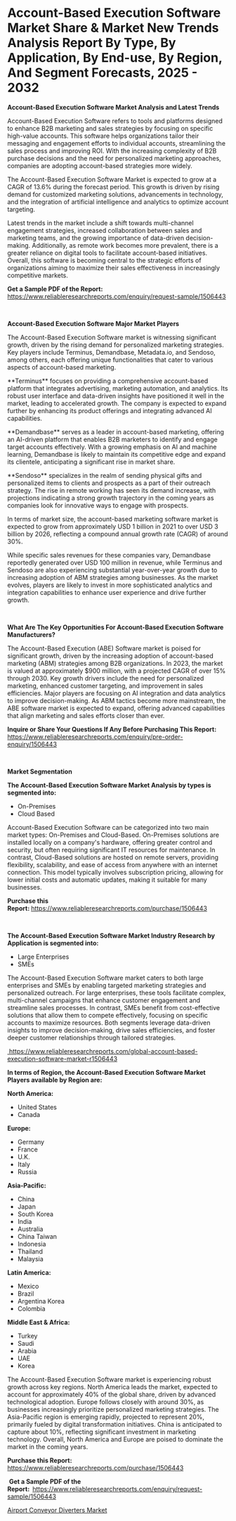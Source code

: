 <p><h1>Account-Based Execution Software Market Share & Market New Trends Analysis Report By Type, By Application, By End-use, By Region, And Segment Forecasts, 2025 - 2032</h1></p><p><strong>Account-Based Execution Software Market Analysis and Latest Trends</strong></p>
<p><p>Account-Based Execution Software refers to tools and platforms designed to enhance B2B marketing and sales strategies by focusing on specific high-value accounts. This software helps organizations tailor their messaging and engagement efforts to individual accounts, streamlining the sales process and improving ROI. With the increasing complexity of B2B purchase decisions and the need for personalized marketing approaches, companies are adopting account-based strategies more widely.</p><p>The Account-Based Execution Software Market is expected to grow at a CAGR of 13.6% during the forecast period. This growth is driven by rising demand for customized marketing solutions, advancements in technology, and the integration of artificial intelligence and analytics to optimize account targeting. </p><p>Latest trends in the market include a shift towards multi-channel engagement strategies, increased collaboration between sales and marketing teams, and the growing importance of data-driven decision-making. Additionally, as remote work becomes more prevalent, there is a greater reliance on digital tools to facilitate account-based initiatives. Overall, this software is becoming central to the strategic efforts of organizations aiming to maximize their sales effectiveness in increasingly competitive markets.</p></p>
<p><strong>Get a Sample PDF of the Report:&nbsp;</strong> <a href="https://www.reliableresearchreports.com/enquiry/request-sample/1506443?utm_campaign=3364&utm_medium=2&utm_source=Github&utm_content=ia&utm_term=23032025&utm_id=account-based-execution-software">https://www.reliableresearchreports.com/enquiry/request-sample/1506443</a></p>
<p>&nbsp;</p>
<p><strong>Account-Based Execution Software Major Market Players</strong></p>
<p><p>The Account-Based Execution Software market is witnessing significant growth, driven by the rising demand for personalized marketing strategies. Key players include Terminus, Demandbase, Metadata.io, and Sendoso, among others, each offering unique functionalities that cater to various aspects of account-based marketing.</p><p>**Terminus** focuses on providing a comprehensive account-based platform that integrates advertising, marketing automation, and analytics. Its robust user interface and data-driven insights have positioned it well in the market, leading to accelerated growth. The company is expected to expand further by enhancing its product offerings and integrating advanced AI capabilities.</p><p>**Demandbase** serves as a leader in account-based marketing, offering an AI-driven platform that enables B2B marketers to identify and engage target accounts effectively. With a growing emphasis on AI and machine learning, Demandbase is likely to maintain its competitive edge and expand its clientele, anticipating a significant rise in market share.</p><p>**Sendoso** specializes in the realm of sending physical gifts and personalized items to clients and prospects as a part of their outreach strategy. The rise in remote working has seen its demand increase, with projections indicating a strong growth trajectory in the coming years as companies look for innovative ways to engage with prospects.</p><p>In terms of market size, the account-based marketing software market is expected to grow from approximately USD 1 billion in 2021 to over USD 3 billion by 2026, reflecting a compound annual growth rate (CAGR) of around 30%. </p><p>While specific sales revenues for these companies vary, Demandbase reportedly generated over USD 100 million in revenue, while Terminus and Sendoso are also experiencing substantial year-over-year growth due to increasing adoption of ABM strategies among businesses. As the market evolves, players are likely to invest in more sophisticated analytics and integration capabilities to enhance user experience and drive further growth.</p></p>
<p>&nbsp;</p>
<p><strong>What Are The Key Opportunities For Account-Based Execution Software Manufacturers?</strong></p>
<p><p>The Account-Based Execution (ABE) Software market is poised for significant growth, driven by the increasing adoption of account-based marketing (ABM) strategies among B2B organizations. In 2023, the market is valued at approximately $900 million, with a projected CAGR of over 15% through 2030. Key growth drivers include the need for personalized marketing, enhanced customer targeting, and improvement in sales efficiencies. Major players are focusing on AI integration and data analytics to improve decision-making. As ABM tactics become more mainstream, the ABE software market is expected to expand, offering advanced capabilities that align marketing and sales efforts closer than ever.</p></p>
<p><strong>Inquire or Share Your Questions If Any Before Purchasing This Report:</strong> <a href="https://www.reliableresearchreports.com/enquiry/pre-order-enquiry/1506443?utm_campaign=3364&utm_medium=2&utm_source=Github&utm_content=ia&utm_term=23032025&utm_id=account-based-execution-software">https://www.reliableresearchreports.com/enquiry/pre-order-enquiry/1506443</a></p>
<p>&nbsp;</p>
<p><strong>Market Segmentation</strong></p>
<p><strong>The Account-Based Execution Software Market Analysis by types is segmented into:</strong></p>
<p><ul><li>On-Premises</li><li>Cloud Based</li></ul></p>
<p><p>Account-Based Execution Software can be categorized into two main market types: On-Premises and Cloud-Based. On-Premises solutions are installed locally on a company's hardware, offering greater control and security, but often requiring significant IT resources for maintenance. In contrast, Cloud-Based solutions are hosted on remote servers, providing flexibility, scalability, and ease of access from anywhere with an internet connection. This model typically involves subscription pricing, allowing for lower initial costs and automatic updates, making it suitable for many businesses.</p></p>
<p><strong>Purchase this Report:&nbsp;</strong><a href="https://www.reliableresearchreports.com/purchase/1506443?utm_campaign=3364&utm_medium=2&utm_source=Github&utm_content=ia&utm_term=23032025&utm_id=account-based-execution-software">https://www.reliableresearchreports.com/purchase/1506443</a></p>
<p>&nbsp;</p>
<p><strong>The Account-Based Execution Software Market Industry Research by Application is segmented into:</strong></p>
<p><ul><li>Large Enterprises</li><li>SMEs</li></ul></p>
<p><p>The Account-Based Execution Software market caters to both large enterprises and SMEs by enabling targeted marketing strategies and personalized outreach. For large enterprises, these tools facilitate complex, multi-channel campaigns that enhance customer engagement and streamline sales processes. In contrast, SMEs benefit from cost-effective solutions that allow them to compete effectively, focusing on specific accounts to maximize resources. Both segments leverage data-driven insights to improve decision-making, drive sales efficiencies, and foster deeper customer relationships through tailored strategies.</p></p>
<p><a href="https://www.reliableresearchreports.com/global-account-based-execution-software-market-r1506443?utm_campaign=3364&utm_medium=2&utm_source=Github&utm_content=ia&utm_term=23032025&utm_id=account-based-execution-software">&nbsp;https://www.reliableresearchreports.com/global-account-based-execution-software-market-r1506443</a></p>
<p><strong>In terms of Region, the Account-Based Execution Software Market Players available by Region are:</strong></p>
<p>
    <p> <strong> North America: </strong>
        <ul>
            <li>United States</li>
            <li>Canada</li>
        </ul>
        </p> 
    <p> <strong> Europe: </strong>
        <ul>
            <li>Germany</li>
            <li>France</li>
            <li>U.K.</li>
            <li>Italy</li>
            <li>Russia</li>
        </ul>
        </p> 
    <p> <strong> Asia-Pacific: </strong>
        <ul>
            <li>China</li>
            <li>Japan</li>
            <li>South Korea</li>
            <li>India</li>
            <li>Australia</li>
            <li>China Taiwan</li>
            <li>Indonesia</li>
            <li>Thailand</li>
            <li>Malaysia</li>
        </ul>
        </p> 
    <p> <strong> Latin America: </strong>
        <ul>
            <li>Mexico</li>
            <li>Brazil</li>
            <li>Argentina Korea</li>
            <li>Colombia</li>
        </ul>
        </p> 
    <p> <strong> Middle East & Africa: </strong>
        <ul>
            <li>Turkey</li>
            <li>Saudi</li>
            <li>Arabia</li>
            <li>UAE</li>
            <li>Korea</li>
        </ul>
    </p>
    </p>
<p><p>The Account-Based Execution Software market is experiencing robust growth across key regions. North America leads the market, expected to account for approximately 40% of the global share, driven by advanced technological adoption. Europe follows closely with around 30%, as businesses increasingly prioritize personalized marketing strategies. The Asia-Pacific region is emerging rapidly, projected to represent 20%, primarily fueled by digital transformation initiatives. China is anticipated to capture about 10%, reflecting significant investment in marketing technology. Overall, North America and Europe are poised to dominate the market in the coming years.</p></p>
<p><strong>Purchase this Report: </strong><a href="https://www.reliableresearchreports.com/purchase/1506443?utm_campaign=3364&utm_medium=2&utm_source=Github&utm_content=ia&utm_term=23032025&utm_id=account-based-execution-software">https://www.reliableresearchreports.com/purchase/1506443</a></p>
<p>&nbsp;<strong>Get a Sample PDF of the Report:&nbsp;&nbsp;</strong><a href="https://www.reliableresearchreports.com/enquiry/request-sample/1506443?utm_campaign=3364&utm_medium=2&utm_source=Github&utm_content=ia&utm_term=23032025&utm_id=account-based-execution-software">https://www.reliableresearchreports.com/enquiry/request-sample/1506443</a></p>
<p><strong></strong></p>
<p><p><a href="https://github.com/groszsaoudrd/Market-Research-Report-List-1/blob/main/airport-conveyor-diverters-market.md?utm_campaign=3364&utm_medium=2&utm_source=Github&utm_content=ia&utm_term=23032025&utm_id=account-based-execution-software">Airport Conveyor Diverters Market</a></p></p>